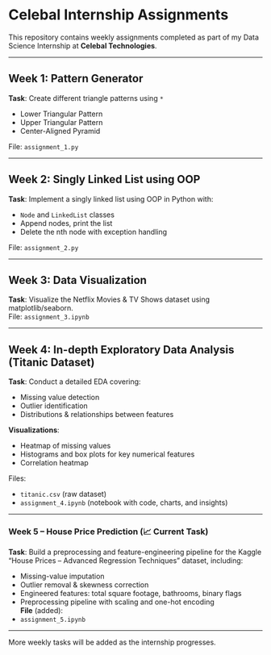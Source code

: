 # Celebal Internship Assignments

This repository contains weekly assignments completed as part of my Data Science Internship at **Celebal Technologies**.

---

## Week 1: Pattern Generator
**Task**: Create different triangle patterns using `*`  
- Lower Triangular Pattern  
- Upper Triangular Pattern  
- Center-Aligned Pyramid

File: `assignment_1.py`

---

## Week 2: Singly Linked List using OOP
**Task**: Implement a singly linked list using OOP in Python with:
- `Node` and `LinkedList` classes
- Append nodes, print the list
- Delete the nth node with exception handling

File: `assignment_2.py`

---

## Week 3: Data Visualization  
**Task**: Visualize the Netflix Movies & TV Shows dataset using matplotlib/seaborn.  
File: `assignment_3.ipynb`

---

## Week 4: In-depth Exploratory Data Analysis (Titanic Dataset)
**Task**: Conduct a detailed EDA covering:
- Missing value detection
- Outlier identification
- Distributions & relationships between features

**Visualizations**:  
- Heatmap of missing values  
- Histograms and box plots for key numerical features  
- Correlation heatmap  

Files:  
- `titanic.csv` (raw dataset)  
- `assignment_4.ipynb` (notebook with code, charts, and insights)

---

### Week 5 – House Price Prediction (📈 Current Task)  
**Task**: Build a preprocessing and feature-engineering pipeline for the Kaggle “House Prices – Advanced Regression Techniques” dataset, including:  
- Missing-value imputation  
- Outlier removal & skewness correction  
- Engineered features: total square footage, bathrooms, binary flags  
- Preprocessing pipeline with scaling and one-hot encoding  
**File** (added):    
- `assignment_5.ipynb` 

---


More weekly tasks will be added as the internship progresses.
